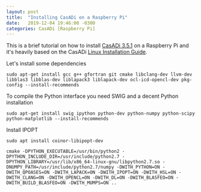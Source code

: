 ```yaml
---
layout: post
title:  "Installing CasADi on a Raspberry Pi"
date:   2019-12-04 19:46:00 -0300
categories: CasADi [Raspberry Pi]
---
```


This is a brief tutorial on how to install [CasADi 3.5.1](https://github.com/casadi/casadi/releases/tag/3.5.1) on a Raspberry Pi and it's heavily based on the CasADi [Linux Installation Guide](https://github.com/casadi/casadi/wiki/InstallationLinux).

Let's install some dependencies

``sudo apt-get install gcc g++ gfortran git cmake libclang-dev llvm-dev libblas3 libblas-dev liblapack3 liblapack-dev ocl-icd-opencl-dev pkg-config --install-recommends``

To compile the Python interface you need SWIG and a decent Python installation

``sudo apt-get install swig ipython python-dev python-numpy python-scipy python-matplotlib --install-recommends``

Install IPOPT

``sudo apt install coinor-libipopt-dev``


``cmake -DPYTHON_EXECUTABLE=/usr/bin/python2 -DPYTHON_INCLUDE_DIR=/usr/include/python2.7 -DPYTHON_LIBRARY=/usr/lib/x86_64-linux-gnu/libpython2.7.so -DNUMPY_PATH=/usr/include/python2.7/numpy -DWITH_PYTHON=ON -DWITH_QPOASES=ON -DWITH_LAPACK=ON -DWITH_IPOPT=ON -DWITH_HSL=ON -DWITH_CLANG=ON -DWITH_OPENCL=ON -DWITH_DL=ON -DWITH_BLASFEO=ON -DWITH_BUILD_BLASFEO=ON -DWITH_MUMPS=ON ..``
